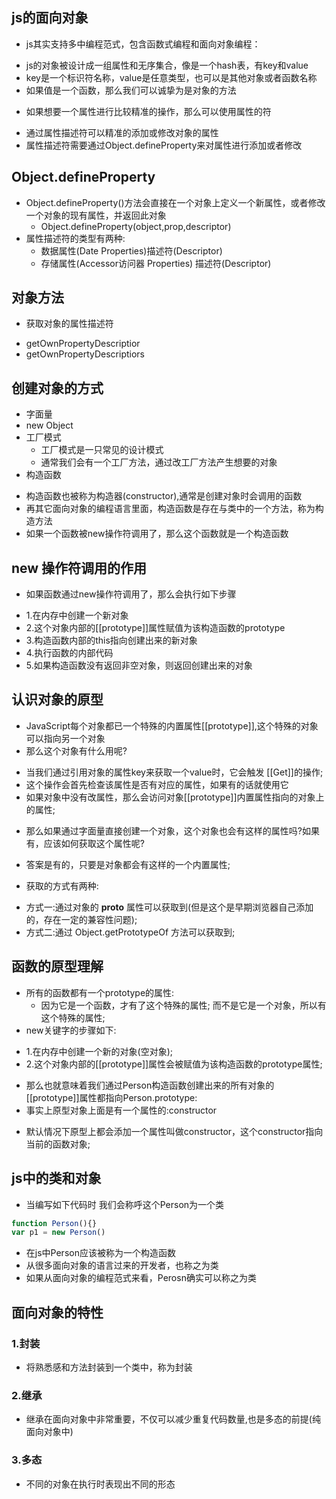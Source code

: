 ## js的面向对象
+ js其实支持多中编程范式，包含函数式编程和面向对象编程：
 - js的对象被设计成一组属性和无序集合，像是一个hash表，有key和value
 - key是一个标识符名称，value是任意类型，也可以是其他对象或者函数名称
 - 如果值是一个函数，那么我们可以诚挚为是对象的方法
+ 如果想要一个属性进行比较精准的操作，那么可以使用属性的符
 - 通过属性描述符可以精准的添加或修改对象的属性
 - 属性描述符需要通过Object.defineProperty来对属性进行添加或者修改
## Object.defineProperty
+ Object.defineProperty()方法会直接在一个对象上定义一个新属性，或者修改一个对象的现有属性，并返回此对象
  - Object.defineProperty(object,prop,descriptor)
+ 属性描述符的类型有两种:
  - 数据属性(Date Properties)描述符(Descriptor)
  - 存储属性(Accessor访问器 Properties) 描述符(Descriptor)
## 对象方法
+ 获取对象的属性描述符
 - getOwnPropertyDescriptior
 - getOwnPropertyDescriptiors
## 创建对象的方式
+ 字面量
+ new Object
+ 工厂模式
  - 工厂模式是一只常见的设计模式
  - 通常我们会有一个工厂方法，通过改工厂方法产生想要的对象
+ 构造函数
 - 构造函数也被称为构造器(constructor),通常是创建对象时会调用的函数
 - 再其它面向对象的编程语言里面，构造函数是存在与类中的一个方法，称为构造方法
 - 如果一个函数被new操作符调用了，那么这个函数就是一个构造函数
## new 操作符调用的作用
+ 如果函数通过new操作符调用了，那么会执行如下步骤
 - 1.在内存中创建一个新对象
 - 2.这个对象内部的\[\[prototype\]\]属性赋值为该构造函数的prototype
 - 3.构造函数内部的this指向创建出来的新对象
 - 4.执行函数的内部代码
 - 5.如果构造函数没有返回非空对象，则返回创建出来的对象
## 认识对象的原型
  + JavaScript每个对象都已一个特殊的内置属性\[\[prototype\]\],这个特殊的对象可以指向另一个对象
  + 那么这个对象有什么用呢?
   -  当我们通过引用对象的属性key来获取一个value时，它会触发 [[Get]]的操作;
   -  这个操作会首先检查该属性是否有对应的属性，如果有的话就使用它
   - 如果对象中没有改属性，那么会访问对象[[prototype]]内置属性指向的对象上的属性;
  + 那么如果通过字面量直接创建一个对象，这个对象也会有这样的属性吗?如果有，应该如何获取这个属性呢?
   -  答案是有的，只要是对象都会有这样的一个内置属性;
  + 获取的方式有两种:
   - 方式一:通过对象的 __proto__ 属性可以获取到(但是这个是早期浏览器自己添加的，存在一定的兼容性问题);
   - 方式二:通过 Object.getPrototypeOf 方法可以获取到;
## 函数的原型理解
  + 所有的函数都有一个prototype的属性:
    - 因为它是一个函数，才有了这个特殊的属性; 而不是它是一个对象，所以有这个特殊的属性;
  + new关键字的步骤如下:
   -  1.在内存中创建一个新的对象(空对象);
   -  2.这个对象内部的[[prototype]]属性会被赋值为该构造函数的prototype属性;
  + 那么也就意味着我们通过Person构造函数创建出来的所有对象的[[prototype]]属性都指向Person.prototype:
  + 事实上原型对象上面是有一个属性的:constructor
   -  默认情况下原型上都会添加一个属性叫做constructor，这个constructor指向当前的函数对象;
## js中的类和对象
+ 当编写如下代码时 我们会称呼这个Person为一个类
```javascript
function Person(){}
var p1 = new Person()
```
 - 在js中Person应该被称为一个构造函数
 - 从很多面向对象的语言过来的开发者，也称之为类
 - 如果从面向对象的编程范式来看，Perosn确实可以称之为类
## 面向对象的特性
### 1.封装
+ 将熟悉感和方法封装到一个类中，称为封装
### 2.继承
+ 继承在面向对象中非常重要，不仅可以减少重复代码数量,也是多态的前提(纯面向对象中)
### 3.多态
+ 不同的对象在执行时表现出不同的形态










